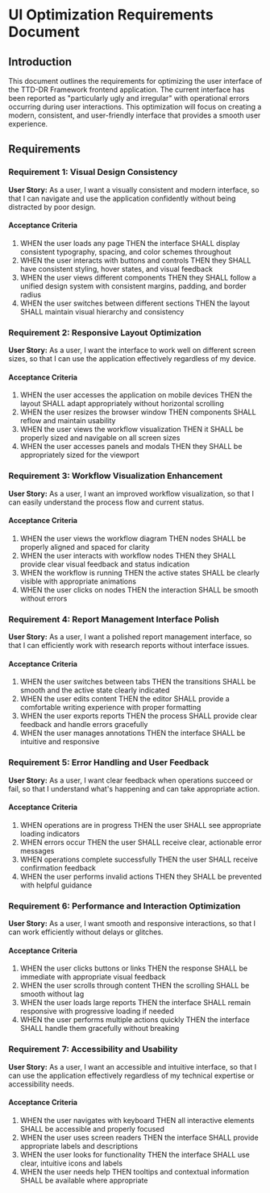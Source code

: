 # UI Optimization Requirements Document

## Introduction

This document outlines the requirements for optimizing the user interface of the TTD-DR Framework frontend application. The current interface has been reported as "particularly ugly and irregular" with operational errors occurring during user interactions. This optimization will focus on creating a modern, consistent, and user-friendly interface that provides a smooth user experience.

## Requirements

### Requirement 1: Visual Design Consistency

**User Story:** As a user, I want a visually consistent and modern interface, so that I can navigate and use the application confidently without being distracted by poor design.

#### Acceptance Criteria

1. WHEN the user loads any page THEN the interface SHALL display consistent typography, spacing, and color schemes throughout
2. WHEN the user interacts with buttons and controls THEN they SHALL have consistent styling, hover states, and visual feedback
3. WHEN the user views different components THEN they SHALL follow a unified design system with consistent margins, padding, and border radius
4. WHEN the user switches between different sections THEN the layout SHALL maintain visual hierarchy and consistency

### Requirement 2: Responsive Layout Optimization

**User Story:** As a user, I want the interface to work well on different screen sizes, so that I can use the application effectively regardless of my device.

#### Acceptance Criteria

1. WHEN the user accesses the application on mobile devices THEN the layout SHALL adapt appropriately without horizontal scrolling
2. WHEN the user resizes the browser window THEN components SHALL reflow and maintain usability
3. WHEN the user views the workflow visualization THEN it SHALL be properly sized and navigable on all screen sizes
4. WHEN the user accesses panels and modals THEN they SHALL be appropriately sized for the viewport

### Requirement 3: Workflow Visualization Enhancement

**User Story:** As a user, I want an improved workflow visualization, so that I can easily understand the process flow and current status.

#### Acceptance Criteria

1. WHEN the user views the workflow diagram THEN nodes SHALL be properly aligned and spaced for clarity
2. WHEN the user interacts with workflow nodes THEN they SHALL provide clear visual feedback and status indication
3. WHEN the workflow is running THEN the active states SHALL be clearly visible with appropriate animations
4. WHEN the user clicks on nodes THEN the interaction SHALL be smooth without errors

### Requirement 4: Report Management Interface Polish

**User Story:** As a user, I want a polished report management interface, so that I can efficiently work with research reports without interface issues.

#### Acceptance Criteria

1. WHEN the user switches between tabs THEN the transitions SHALL be smooth and the active state clearly indicated
2. WHEN the user edits content THEN the editor SHALL provide a comfortable writing experience with proper formatting
3. WHEN the user exports reports THEN the process SHALL provide clear feedback and handle errors gracefully
4. WHEN the user manages annotations THEN the interface SHALL be intuitive and responsive

### Requirement 5: Error Handling and User Feedback

**User Story:** As a user, I want clear feedback when operations succeed or fail, so that I understand what's happening and can take appropriate action.

#### Acceptance Criteria

1. WHEN operations are in progress THEN the user SHALL see appropriate loading indicators
2. WHEN errors occur THEN the user SHALL receive clear, actionable error messages
3. WHEN operations complete successfully THEN the user SHALL receive confirmation feedback
4. WHEN the user performs invalid actions THEN they SHALL be prevented with helpful guidance

### Requirement 6: Performance and Interaction Optimization

**User Story:** As a user, I want smooth and responsive interactions, so that I can work efficiently without delays or glitches.

#### Acceptance Criteria

1. WHEN the user clicks buttons or links THEN the response SHALL be immediate with appropriate visual feedback
2. WHEN the user scrolls through content THEN the scrolling SHALL be smooth without lag
3. WHEN the user loads large reports THEN the interface SHALL remain responsive with progressive loading if needed
4. WHEN the user performs multiple actions quickly THEN the interface SHALL handle them gracefully without breaking

### Requirement 7: Accessibility and Usability

**User Story:** As a user, I want an accessible and intuitive interface, so that I can use the application effectively regardless of my technical expertise or accessibility needs.

#### Acceptance Criteria

1. WHEN the user navigates with keyboard THEN all interactive elements SHALL be accessible and properly focused
2. WHEN the user uses screen readers THEN the interface SHALL provide appropriate labels and descriptions
3. WHEN the user looks for functionality THEN the interface SHALL use clear, intuitive icons and labels
4. WHEN the user needs help THEN tooltips and contextual information SHALL be available where appropriate